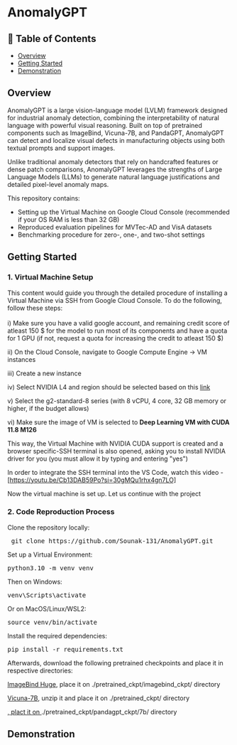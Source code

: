 # AnomalyGPT

## 🧾 Table of Contents
- [Overview](#overview)
- [Getting Started](#getting-started)
- [Demonstration](#demonstration)

## Overview

AnomalyGPT is a large vision-language model (LVLM) framework designed for industrial anomaly detection, combining the interpretability of natural language with powerful visual reasoning. Built on top of pretrained components such as ImageBind, Vicuna-7B, and PandaGPT, AnomalyGPT can detect and localize visual defects in manufacturing objects using both textual prompts and support images.

Unlike traditional anomaly detectors that rely on handcrafted features or dense patch comparisons, AnomalyGPT leverages the strengths of Large Language Models (LLMs) to generate natural language justifications and detailed pixel-level anomaly maps.

This repository contains:
- Setting up the Virtual Machine on Google Cloud Console (recommended if your OS RAM is less than 32 GB)
- Reproduced evaluation pipelines for MVTec-AD and VisA datasets
- Benchmarking procedure for zero-, one-, and two-shot settings

## Getting Started

### 1. Virtual Machine Setup
This content would guide you through the detailed procedure of installing a Virtual Machine via SSH from Google Cloud Console. To do the following, follow these steps:<br><br>
i) Make sure you have a valid google account, and remaining credit score of atleast 150 $ for the model to run most of its components and have a quota for 1 GPU (if not, request a quota for increasing the credit to atleast 150 $)<br>

ii) On the Cloud Console, navigate to Google Compute Engine -> VM instances<br>

iii) Create a new instance<br>

iv) Select NVIDIA L4 and region should be selected based on this <a href="https://cloud.google.com/compute/docs/gpus/gpu-regions-zones">link</a><br>

v) Select the g2-standard-8 series (with 8 vCPU, 4 core, 32 GB memory or higher, if the budget allows)<br>

vi) Make sure the image of VM is selected to <b>Deep Learning VM with CUDA 11.8 M126</b><br>

This way, the Virtual Machine with NVIDIA CUDA support is created and a browser specific-SSH terminal is also opened, asking you to install NVIDIA driver for you (you must allow it by typing and entering "yes")<br>

In order to integrate the SSH terminal into the VS Code, watch this video - [https://youtu.be/Cb13DAB59Po?si=30gMQu1rhx4gn7LO]<br>

Now the virtual machine is set up. Let us continue with the project

### 2. Code Reproduction Process

Clone the repository locally:

<pre> git clone https://github.com/Sounak-131/AnomalyGPT.git </pre>
Set up a Virtual Environment:

<pre>python3.10 -m venv venv </pre>

Then on Windows:

<pre>venv\Scripts\activate</pre>

Or on MacOS/Linux/WSL2:

<pre>source venv/bin/activate</pre>

Install the required dependencies:

<pre>pip install -r requirements.txt</pre>

Afterwards, download the following pretrained checkpoints and place it in respective directories:

<a href="https://dl.fbaipublicfiles.com/imagebind/imagebind_huge.pth">ImageBind Huge</a>, place it on <a>./pretrained_ckpt/imagebind_ckpt/</a> directory<br>

<a href="https://storage.googleapis.com/vicuna-delta-bucket/vicuna-7b-final.zip">Vicuna-7B</a>, unzip it and place it on <a>./pretrained_ckpt/</a> directory<br>

<a href="https://huggingface.co/openllmplayground/pandagpt_7b_max_len_1024/resolve/main/pytorch_model.pt?download=true">, plact it on <a>./pretrained_ckpt/pandagpt_ckpt/7b/</a> directory<br>

## Demonstration
